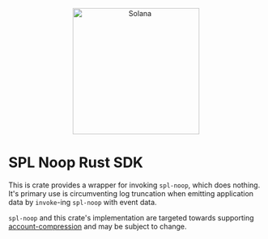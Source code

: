 <p align="center">
  <a href="https://solana.com">
    <img alt="Solana" src="https://i.imgur.com/IKyzQ6T.png" width="250" />
  </a>
</p>

# SPL Noop Rust SDK

This is crate provides a wrapper for invoking `spl-noop`, which does nothing.
It's primary use is circumventing log truncation when emitting application data by `invoke`-ing `spl-noop` with event data.

`spl-noop` and this crate's implementation are targeted towards supporting [account-compression](https://github.com/solana-labs/solana-program-library/tree/master/account-compression) and may be subject to change.
